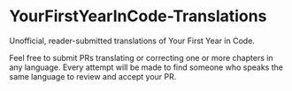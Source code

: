 # YourFirstYearInCode-Translations

Unofficial, reader-submitted translations of Your First Year in Code.

Feel free to submit PRs translating or correcting one or more chapters in any language. 
Every attempt will be made to find someone who speaks the same language to review and accept your PR.
